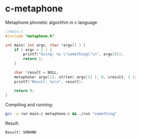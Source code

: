 # c-metaphone
Metaphone phonetic algorithm in c language

```c
//main.c
#include "metaphone.h"

int main( int argc, char *argv[] ) {
	if ( argc < 2 ) {
		printf("Using: %s \"something\"\n", argv[0]);	
		return 1;
	}

	char *result = NULL;
	metaphone( argv[1], strlen( argv[1] ), 0, &result, 1 );
	printf("Result: %s\n", result);

	return 0;
}
```

Compiling and running:

```bash
gcc -o run main.c metaphone.c && ./run "something"
```

Result:

```
Result: SM0HNK
```

